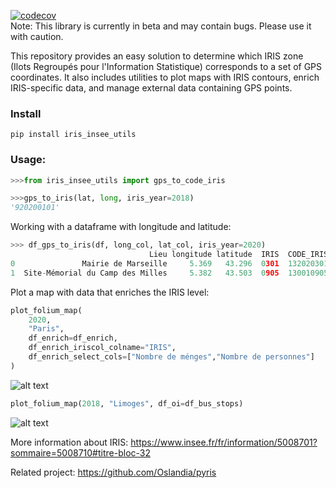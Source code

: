[![codecov](https://codecov.io/gh/adrienpacifico/iris_insee_utils/branch/master/graph/badge.svg?token=ZZItjohsp9)](https://codecov.io/gh/adrienpacifico/iris_insee_utils)  
Note: This library is currently in beta and may contain bugs. Please use it with caution.

This repository provides an easy solution to determine which IRIS zone (Ilots Regroupés pour l'Information Statistique) corresponds to a set of GPS coordinates. It also includes utilities to plot maps with IRIS contours, enrich IRIS-specific data, and manage external data containing GPS points.

### Install
`pip install iris_insee_utils`

### Usage:

 ```python
>>>from iris_insee_utils import gps_to_code_iris

>>>gps_to_iris(lat, long, iris_year=2018)
'920200101'
 ```

Working with a dataframe with longitude and latitude:

```python
>>> df_gps_to_iris(df, long_col, lat_col, iris_year=2020)
                               Lieu longitude latitude  IRIS  CODE_IRIS            NOM_IRIS
0               Mairie de Marseille     5.369   43.296  0301  132020301        Quai du Port
1  Site-Mémorial du Camp des Milles     5.382   43.503  0905  130010905  Les Milles Village
```

Plot a map with data that enriches the IRIS level:

```python
plot_folium_map(
    2020,
    "Paris",
    df_enrich=df_enrich,
    df_enrich_iriscol_colname="IRIS",
    df_enrich_select_cols=["Nombre de ménges","Nombre de personnes"]
)
```
![alt text](img/image.png)


```python
plot_folium_map(2018, "Limoges", df_oi=df_bus_stops)
```
![alt text](img/image-3.png)



More information about IRIS:
https://www.insee.fr/fr/information/5008701?sommaire=5008710#titre-bloc-32

Related project: 
https://github.com/Oslandia/pyris